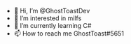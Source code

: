 - 👋 Hi, I’m @GhostToastDev
- 👀 I’m interested in milfs
- 🌱 I’m currently learning C#
- 📫 How to reach me GhostToast#5651

<!---
GhostToastDev/GhostToastDev is a ✨ special ✨ repository because its `README.md` (this file) appears on your GitHub profile.
You can click the Preview link to take a look at your changes.
--->
